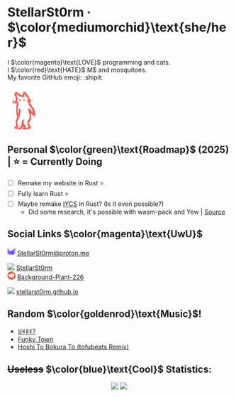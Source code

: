 # StellarSt0rm · $\color{mediumorchid}\text{she/her}$
I $\color{magenta}\text{LOVE}$ programming and cats. \
I $\color{red}\text{HATE}$ M$ and mosquitoes. \
My favorite GitHub emoji: :shipit:

<img title="GIF made by @owiebrainhurts" src="images/cat-griddy.gif" />

## Personal $\color{green}\text{Roadmap}$ (2025) | ⭐ = Currently Doing
- [ ] Remake my website in Rust ⭐
- [ ] Fully learn Rust ⭐
- [ ] Maybe remake [IYCS](https://github.com/StellarSt0rm/IYCS) in Rust? (Is it even possible?)
  - Did some research, it's possible with wasm-pack and Yew | [Source](https://github.com/bonomat/rust-wasm-firefox-extension)

## Social Links $\color{magenta}\text{UwU}$
<img src="images/Proton.svg" height="18"> [StellarSt0rm@proton.me](mailto:StellarSt0rm@proton.me)

<img src="images/Discord.png" height="18"> [StellarSt0rm](https://discord.com/users/865498115360292894) \
<img src="images/Reddit.png" height="18"> [Background-Plant-226](https://www.reddit.com/user/Background-Plant-226)

<img src="images/Web.png" height="18"> [stellarst0rm.github.io](https://stellarst0rm.github.io)

## Random $\color{goldenrod}\text{Music}$!
- [ꅐꁝꁲꋖ?](https://www.youtube.com/watch?v=dQw4w9WgXcQ)
- [Funky Town](https://www.youtube.com/watch?v=QX43QTYyV-8)
- [Hoshi To Bokura To (tofubeats Remix)](https://www.youtube.com/watch?v=iBt9yhgho6Y)

## ~~Useless~~ $\color{blue}\text{Cool}$ Statistics:
<p align="center">
  <picture>
    <source
      srcset="https://github-readme-stats.vercel.app/api?username=StellarSt0rm&show_icons=true&hide_rank=true&text_color=000&icon_color=ffeb95&bg_color=00000000&hide_border=true"
      media="(prefers-color-scheme: light)"
    />
    <img height=200
      src="https://github-readme-stats.vercel.app/api?username=StellarSt0rm&show_icons=true&hide_rank=true&text_color=fff&icon_color=ffeb95&bg_color=00000000&hide_border=true"
    />
  </picture>
  <!-- Top langs -->
  <picture>
    <source
      srcset="https://github-readme-stats.vercel.app/api/top-langs/?username=StellarSt0rm&layout=donut&text_color=000&icon_color=ffeb95&bg_color=00000000&hide_border=true"
      media="(prefers-color-scheme: light)"
    />
    <img height=200
      src="https://github-readme-stats.vercel.app/api/top-langs/?username=StellarSt0rm&layout=donut&text_color=fff&icon_color=ffeb95&bg_color=00000000&hide_border=true"
    />
  </picture>
</p>

